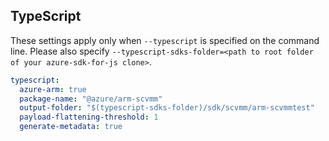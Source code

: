 ## TypeScript

These settings apply only when `--typescript` is specified on the command line.
Please also specify `--typescript-sdks-folder=<path to root folder of your azure-sdk-for-js clone>`.

```yaml $(typescript)
typescript:
  azure-arm: true
  package-name: "@azure/arm-scvmm"
  output-folder: "$(typescript-sdks-folder)/sdk/scvmm/arm-scvmmtest"
  payload-flattening-threshold: 1
  generate-metadata: true
```